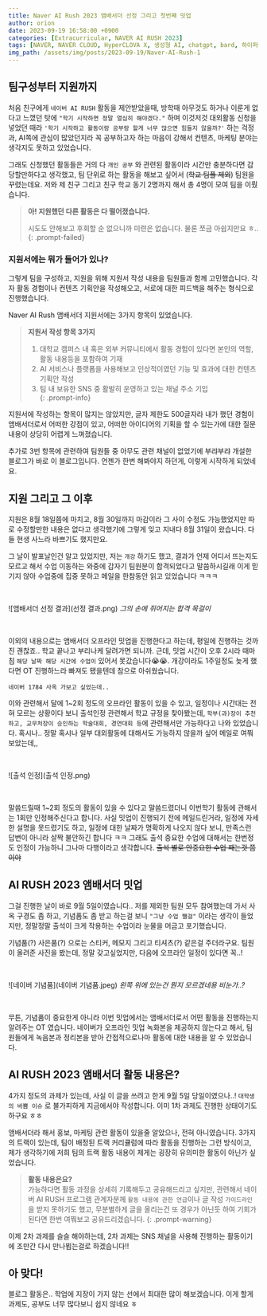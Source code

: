 ```yaml
---
title: Naver AI Rush 2023 앰배서더 선정 그리고 첫번째 밋업
author: orion
date: 2023-09-19 16:58:00 +0900
categories: [Extracurricular, NAVER AI RUSH 2023]
tags: [NAVER, NAVER CLOUD, HyperCLOVA X, 생성형 AI, chatgpt, bard, 하이퍼클로바X]
img_path: /assets/img/posts/2023-09-19/Naver-AI-Rush-1
---
```


## 팀구성부터 지원까지
처음 친구에게 `네이버 AI RUSH` 활동을 제안받았을때, 방학때 아무것도 하거나 이룬게 없다고 느꼈던 탓에 `"학기 시작하면 정말 열심히 해야겠다."` 하며 이것저것 대외활동 신청을 넣었던 때라 `'학기 시작하고 활동이랑 공부랑 할게 너무 많으면 힘들지 않을까?'` 하는 걱정과, AI쪽에 관심이 많았던지라 꼭 공부하고자 하는 마음이 강해서 컨텐츠, 마케팅 분야는 생각지도 못하고 있었습니다.

그래도 신청했던 활동들은 거의 다 `개인 공부` 와 관련된 활동이라 시간만 충분하다면 감당할만하다고 생각했고, 팀 단위로 하는 활동을 해보고 싶어서 (~~학교 팀플 제외~~) 팀원을 꾸렸는데요. 저와 제 친구 그리고 친구 학교 동기 2명까지 해서 총 4명이 모여 팀을 이뤘습니다.

> **아! 지원했던 다른 활동은 다 떨어졌습니다.**  
> 
> 시도도 안해보고 후회할 순 없으니까 미련은 없습니다. 물론 쪼금 아쉽지만요 ㅎ..  
{: .prompt-failed}

### 지원서에는 뭐가 들어가 있나?
그렇게 팀을 구성하고, 지원을 위해 지원서 작성 내용을 팀원들과 함께 고민했습니다. 각자 활동 경험이나 컨텐츠 기획안을 작성해오고, 서로에 대한 피드백을 해주는 형식으로 진행했습니다.

Naver AI Rush 앰배서더 지원서에는 3가지 항목이 있었습니다.

> **지원서 작성 항목 3가지**
> 
>1. 대학교 캠퍼스 내 혹은 외부 커뮤니티에서 활동 경험이 있다면 본인의 역할, 활동 내용등을 포함하여 기재
>2. AI 서비스나 플랫폼을 사용해보고 인상적이였던 기능 및 효과에 대한 컨텐츠 기획안 작성
>3. 팀 내 보유한 SNS 중 활발히 운영하고 있는 채널 주소 기입  
{: .prompt-info}


지원서에 작성하는 항목이 많지는 않았지만, 글자 제한도 500글자라 내가 했던 경험이 앰배서더로서 어떠한 강점이 있고, 어떠한 아이디어의 기획을 할 수 있는가에 대한 질문 내용이 상당히 어렵게 느껴졌습니다. 

추가로 3번 항목에 관련하여 팀원들 중 아무도 관련 채널이 없었기에 부랴부랴 개설한 블로그가 바로 이 블로그입니다. 언젠가 한번 해봐야지 하던게, 이렇게 시작하게 되었네요.

## 지원 그리고 그 이후
지원은 8월 18일쯤에 마치고, 8월 30일까지 마감이라 그 사이 수정도 가능했었지만 따로 수정할만한 내용은 없다고 생각했기에 그렇게 잊고 지내다 8월 31일이 왔습니다. 다들 현생 사느라 바쁘기도 했지만요.

그 날이 발표날인건 알고 있었지만, 저는 `개강` 하기도 했고, 결과가 언제 어디서 뜨는지도 모르고 해서 수업 이동하는 와중에 갑자기 팀원분이 합격되었다고 말씀하시길래 이게 믿기지 않아 수업중에 집중 못하고 메일을 한참동안 읽고 있었습니다 ㅋㅋㅋ

<br>

![앰배서더 선정 결과](선정 결과.png)
_그의 손에 쥐어지는 합격 목걸이_

<br>

이외의 내용으로는 앰배서더 오프라인 밋업을 진행한다고 하는데, 평일에 진행하는 것까진 괜찮죠.. 학교 끝나고 부리나케 달려가면 되니까. 근데, 밋업 시간이 오후 2시라 때마침 `해당 날짜 해당 시간에 수업이` 있어서 못갔습니다😭😭. 개강이라도 1주일정도 늦게 했다면 OT 진행하느라 빠져도 됐을텐데 참으로 아쉬웠습니다. 

`네이버 1784 사옥 가보고 싶었는데..`

이와 관련해서 달에 1~2회 정도의 오프라인 활동이 있을 수 있고, 일정이나 시간대는 전혀 모르는 상황이다 보니 출석인정 관련해서 학교 규정을 찾아봤는데, `학부(과)장이 추천하고, 교무처장이 승인하는 학술대회, 경연대회 등`에 관련해서만 가능하다고 나와 있었습니다. 혹시나.. 정말 혹시나 일부 대외활동에 대해서도 가능하지 않을까 싶어 메일로 여쭤보았는데,,

<br>

![출석 인정](출석 인정.png)

<br>

말씀드릴때 1~2회 정도의 활동이 있을 수 있다고 말씀드렸더니 이번학기 활동에 관해서는 1회만 인정해주신다고 합니다. 사실 밋업이 진행되기 전에 메일드린거라, 일정에 자세한 설명을 못드렸기도 하고, 일정에 대한 날짜가 명확하게 나오지 않다 보니, 만족스런 답변이 아니라 살짝 불안하긴 합니다 ㅋㅋ 그래도 출석 중요한 수업에 대해서는 한번정도 인정이 가능하니 그나마 다행이라고 생각합니다. ~~출석 별로 안중요한 수업 째는것 쯤이야~~

## AI RUSH 2023 앰배서더 밋업
그걸 진행한 날이 바로 9월 5일이였습니다.. 저를 제외한 팀원 모두 참여했는데 가서 사옥 구경도 좀 하고, 기념품도 좀 받고 하는걸 보니 `"그냥 수업 쨀걸"` 이라는 생각이 들었지만, 정말정말 출석이 크게 작용하는 수업이라 눈물을 머금고 포기했습니다.

기념품(?) 사은품(?) 으로는 스티커, 메모지 그리고 티셔츠(?) 같은걸 주더라구요. 팀원이 올려준 사진을 봤는데, 정말 갖고싶었지만, 다음에 오프라인 일정이 있다면 꼭..!

<br>

![네이버 기념품](네이버 기념품.jpeg)
_왼쪽 위에 있는건 뭔지 모르겠네용 비눈가..?_

<br>

무튼, 기념품이 중요한게 아니라 이번 밋업에서는 앰배서더로서 어떤 활동을 진행하는지 알려주는 OT 였습니다. 네이버가 오프라인 밋업 녹화본을 제공하지 않는다고 해서, 팀원들에게 녹음본과 정리본을 받아 간접적으로나마 활동에 대한 내용을 알 수 있었습니다.


## AI RUSH 2023 앰배서더 활동 내용은?
4가지 정도의 과제가 있는데, 사실 이 글을 쓰려고 한게 9월 5일 당일이였으나..! `대학생의 바쁨 이슈` 로 불가피하게 지금에서야 작성합니다. 이미 1차 과제도 진행한 상태이기도 하구요 ㅎㅎ

앰배서더라 해서 홍보, 마케팅 관련 활동이 있을줄 알았으나, 전혀 아니였습니다. 3가지의 트랙이 있는데, 팀이 배정된 트랙 커리큘럼에 따라 활동을 진행하는 그런 방식이고, 제가 생각하기에 저희 팀의 트랙 활동 내용이 제게는 굉장히 유의미한 활동이 아닌가 싶었습니다.

>**활동 내용은요?**  
>가능하다면 활동 과정을 상세히 기록해두고 공유해드리고 싶지만, 관련해서 네이버 AI RUSH 프로그램 관계자분께 `활동 내용에 관한 언급`이나 글 작성 `가이드라인`을 받지 못하기도 했고, 무분별하게 글을 올리는건 또 경우가 아닌듯 하여 기회가 된다면 한번 여쭤보고 공유드리겠습니다.
{: .prompt-warning}

이제 2차 과제를 슬슬 해야하는데, 2차 과제는 SNS 채널을 사용해 진행하는 활동이기에 조만간 다시 만나뵙는걸로 하겠습니다!!


## 아 맞다!
블로그 활동은.. 학업에 지장이 가지 않는 선에서 최대한 많이 해보겠습니다. 이게 할게 과제도, 공부도 너무 많다보니 쉽지 않네요 ㅎ